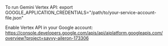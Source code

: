 To run Gemini Vertex API:
export GOOGLE_APPLICATION_CREDENTIALS="/path/to/your-service-account-file.json"

Enable Vertex API in your Google account:
https://console.developers.google.com/apis/api/aiplatform.googleapis.com/overview?project=savvy-aileron-173306

